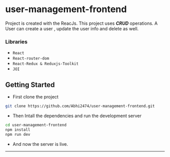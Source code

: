# user-management-frontend

Project is created with the ReacJs. This project uses ***CRUD*** operations. A User can create a user , update the user info and delete as well.

### Libraries
* `React`
* `React-router-dom`
* `React-Redux & Reduxjs-Toolkit`
* `JOI`

## Getting Started
* First clone the project 

```bash
git clone https://github.com/Abhi2474/user-management-frontend.git
```

* Then Intall the dependencies and run the development server

```bash
cd user-management-frontend
npm install
npm run dev
```

* And now the server is live.

---

